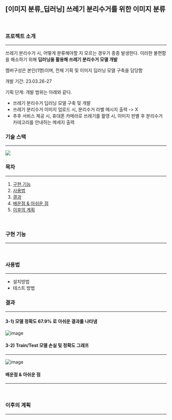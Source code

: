 ## [이미지 분류_딥러닝] 쓰레기 분리수거를 위한 이미지 분류
  <br>

### 프로젝트 소개
---
쓰레기 분리수거 시, 어떻게 분류해야할 지 모르는 경우가 종종 발생한다. 이러한 불편함을 해소하기 위해 **딥러닝을 활용해 쓰레기 분리수거 모델 개발**
  <br>

멤버구성은 본인(1명)이며, 전체 기획 및 이미지 딥러닝 모델 구축을 담당함 

개발 기간: 23.03.26-27

기획 단계: 개발 범위는 아래와 같다.
* 쓰레기 분리수거 딥러닝 모델 구축 및 개발 
* 쓰레기 분리수거 이미지 업로드 시, 분리수거 라벨 메시지 출력 -> X 
* 추후 서비스 제공 시, 휴대폰 카메라로 쓰레기를 촬영 시, 이미지 판별 후 분리수거 카테고리를 안내하는 메세지 출력
  <br>


### 기술 스택
---
 <img src="https://img.shields.io/badge/python-3776AB?style=for-the-badge&logo=python&logoColor=white"> 
  <br>

### 목차
---
1. [구현 기능](#구현-기능)
2. [사용법](#사용법)
3. [결과](#결과)
4. [배운점 & 아쉬운 점](#배운점-&-아쉬운-점)
5. [이후의 계획](#이후의-계획)
  <br>

### 구현 기능
---
  <br>

### 사용법
---
* 설치방법
* 테스트 방법
  <br>

### 결과
---
#### 3-1) 모델 정확도 67.9% 로 아쉬운 결과를 나타냄

![image](https://user-images.githubusercontent.com/122415320/235335209-b12f9abe-8fc1-45cb-8ba2-e818aefc01c5.png)

#### 3-2) Train/Test 모델 손실 및 정확도 그래프
---
![image](https://user-images.githubusercontent.com/122415320/235335200-0b291aec-0bc4-418b-acf3-0d2668fd2c7a.png)
  <br>


#### 배운점 & 아쉬운 점
---
  <br>

### 이후의 계획
---
  <br>



